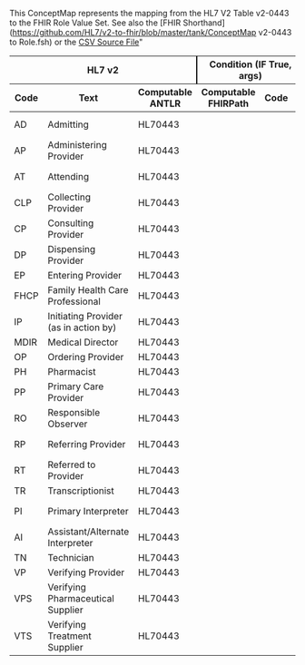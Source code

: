 This ConceptMap represents the mapping from the HL7 V2 Table v2-0443 to the FHIR Role Value Set. See also the [FHIR Shorthand](https://github.com/HL7/v2-to-fhir/blob/master/tank/ConceptMap v2-0443 to Role.fsh) or the [CSV Source File](https://github.com/HL7/v2-to-fhir/blob/master/mappings/)"
<table class='grid'><thead>
<tr><th colspan='3' style='border-right: 2px solid black;'>HL7 v2</th><th colspan='3' style='border-right: 2px solid black;'>Condition (IF True, args)</th><th colspan='4'>HL7 FHIR</th><th>Comments</th></tr>
<tr><th>Code</th><th>Text</th><th>Computable ANTLR</th><th>Computable FHIRPath</th><th>Code</th><th>&#xA0;</th><th>Display</th><th>Code System</th><th>&#xA0;</th></tr></thead>
<tbody>
<tr><td>AD</td><td>Admitting</td><td style='border-right: 2px'>HL70443</td><td></td><td></td><td style='border-right: 2px'></td><td>ADM</td><td></td><td>admitter</td><td>http://terminology.hl7.org/CodeSystem/v3-ParticipationType</td><td></td></tr>
<tr><td>AP</td><td>Administering Provider</td><td style='border-right: 2px'>HL70443</td><td></td><td></td><td style='border-right: 2px'></td><td></td><td></td><td></td><td></td><td></td></tr>
<tr><td>AT</td><td>Attending</td><td style='border-right: 2px'>HL70443</td><td></td><td></td><td style='border-right: 2px'></td><td>ATND</td><td></td><td>attender</td><td>http://terminology.hl7.org/CodeSystem/v3-ParticipationType</td><td></td></tr>
<tr><td>CLP</td><td>Collecting Provider</td><td style='border-right: 2px'>HL70443</td><td></td><td></td><td style='border-right: 2px'></td><td></td><td></td><td></td><td></td><td></td></tr>
<tr><td>CP</td><td>Consulting Provider</td><td style='border-right: 2px'>HL70443</td><td></td><td></td><td style='border-right: 2px'></td><td>CON</td><td></td><td>consultant</td><td>http://terminology.hl7.org/CodeSystem/v3-ParticipationType</td><td></td></tr>
<tr><td>DP</td><td>Dispensing Provider</td><td style='border-right: 2px'>HL70443</td><td></td><td></td><td style='border-right: 2px'></td><td></td><td></td><td></td><td></td><td></td></tr>
<tr><td>EP</td><td>Entering Provider</td><td style='border-right: 2px'>HL70443</td><td></td><td></td><td style='border-right: 2px'></td><td></td><td></td><td></td><td></td><td></td></tr>
<tr><td>FHCP</td><td>Family Health Care Professional</td><td style='border-right: 2px'>HL70443</td><td></td><td></td><td style='border-right: 2px'></td><td></td><td></td><td></td><td></td><td></td></tr>
<tr><td>IP</td><td>Initiating Provider (as in action by)</td><td style='border-right: 2px'>HL70443</td><td></td><td></td><td style='border-right: 2px'></td><td></td><td></td><td></td><td></td><td></td></tr>
<tr><td>MDIR</td><td>Medical Director</td><td style='border-right: 2px'>HL70443</td><td></td><td></td><td style='border-right: 2px'></td><td></td><td></td><td></td><td></td><td></td></tr>
<tr><td>OP</td><td>Ordering Provider</td><td style='border-right: 2px'>HL70443</td><td></td><td></td><td style='border-right: 2px'></td><td></td><td></td><td></td><td></td><td></td></tr>
<tr><td>PH</td><td>Pharmacist </td><td style='border-right: 2px'>HL70443</td><td></td><td></td><td style='border-right: 2px'></td><td></td><td></td><td></td><td></td><td></td></tr>
<tr><td>PP</td><td>Primary Care Provider</td><td style='border-right: 2px'>HL70443</td><td></td><td></td><td style='border-right: 2px'></td><td></td><td></td><td></td><td></td><td></td></tr>
<tr><td>RO</td><td>Responsible Observer</td><td style='border-right: 2px'>HL70443</td><td></td><td></td><td style='border-right: 2px'></td><td></td><td></td><td></td><td></td><td></td></tr>
<tr><td>RP</td><td>Referring Provider</td><td style='border-right: 2px'>HL70443</td><td></td><td></td><td style='border-right: 2px'></td><td>REF</td><td></td><td>referrer</td><td>http://terminology.hl7.org/CodeSystem/v3-ParticipationType</td><td></td></tr>
<tr><td>RT</td><td>Referred to Provider</td><td style='border-right: 2px'>HL70443</td><td></td><td></td><td style='border-right: 2px'></td><td></td><td></td><td></td><td></td><td></td></tr>
<tr><td>TR</td><td>Transcriptionist</td><td style='border-right: 2px'>HL70443</td><td></td><td></td><td style='border-right: 2px'></td><td></td><td></td><td></td><td></td><td></td></tr>
<tr><td>PI</td><td>Primary Interpreter</td><td style='border-right: 2px'>HL70443</td><td></td><td></td><td style='border-right: 2px'></td><td>translator</td><td></td><td>Translator</td><td>http://terminology.hl7.org/CodeSystem/participant-type</td><td></td></tr>
<tr><td>AI</td><td>Assistant/Alternate Interpreter</td><td style='border-right: 2px'>HL70443</td><td></td><td></td><td style='border-right: 2px'></td><td></td><td></td><td></td><td></td><td></td></tr>
<tr><td>TN</td><td>Technician</td><td style='border-right: 2px'>HL70443</td><td></td><td></td><td style='border-right: 2px'></td><td></td><td></td><td></td><td></td><td></td></tr>
<tr><td>VP</td><td>Verifying Provider</td><td style='border-right: 2px'>HL70443</td><td></td><td></td><td style='border-right: 2px'></td><td></td><td></td><td></td><td></td><td></td></tr>
<tr><td>VPS</td><td>Verifying Pharmaceutical Supplier</td><td style='border-right: 2px'>HL70443</td><td></td><td></td><td style='border-right: 2px'></td><td></td><td></td><td></td><td></td><td></td></tr>
<tr><td>VTS</td><td>Verifying Treatment Supplier</td><td style='border-right: 2px'>HL70443</td><td></td><td></td><td style='border-right: 2px'></td><td></td><td></td><td></td><td></td><td></td></tr>
</tbody></table>
